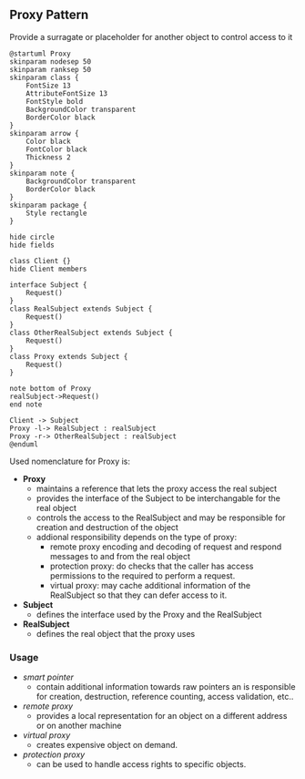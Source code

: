 ## Proxy Pattern

Provide a surragate or placeholder for another object to control access to it

```plantuml
@startuml Proxy
skinparam nodesep 50
skinparam ranksep 50
skinparam class {
    FontSize 13
    AttributeFontSize 13
    FontStyle bold
    BackgroundColor transparent
    BorderColor black
}
skinparam arrow {
    Color black
    FontColor black
    Thickness 2
}
skinparam note {
    BackgroundColor transparent
    BorderColor black
}
skinparam package {
    Style rectangle
}

hide circle
hide fields

class Client {}
hide Client members

interface Subject {
    Request()
}
class RealSubject extends Subject {
    Request()
}
class OtherRealSubject extends Subject {
    Request()
}
class Proxy extends Subject {
    Request()
}

note bottom of Proxy
realSubject->Request()
end note

Client -> Subject
Proxy -l-> RealSubject : realSubject 
Proxy -r-> OtherRealSubject : realSubject 
@enduml
```

Used nomenclature for Proxy is:

* **Proxy**
  * maintains a reference that lets the proxy access the real subject
  * provides the interface of the Subject to be interchangable for the real object
  * controls the access to the RealSubject and may be responsible for creation and destruction of the object
  * addional responsibility depends on the type of proxy:
    * remote proxy encoding and decoding of request and respond messages to and from the real object
    * protection proxy: do checks that the caller has access permissions to the required to perform a request.  
    * virtual proxy: may cache additional information of the RealSubject so that they can defer access to it.
* **Subject**
  * defines the interface used by the Proxy and the RealSubject
* **RealSubject**
  * defines the real object that the proxy uses

### Usage

* *smart pointer*
  * contain additional information towards raw pointers an is responsible for creation, destruction, reference counting, access validation, etc..
* *remote proxy*
  * provides a local representation for an object on a different address or on another machine
* *virtual proxy*
  * creates expensive object on demand.
* *protection proxy*
  * can be used to handle access rights to specific objects.
